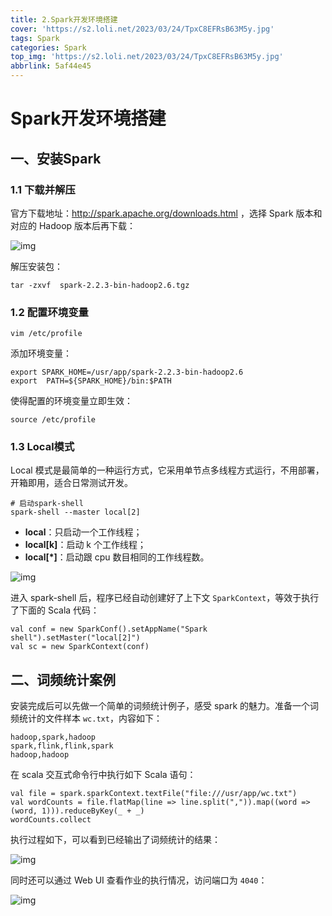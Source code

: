 ```yaml
---
title: 2.Spark开发环境搭建
cover: 'https://s2.loli.net/2023/03/24/TpxC8EFRsB63M5y.jpg'
tags: Spark
categories: Spark
top_img: 'https://s2.loli.net/2023/03/24/TpxC8EFRsB63M5y.jpg'
abbrlink: 5af44e45
---
```

# Spark开发环境搭建

## 一、安装Spark

### 1.1 下载并解压

官方下载地址：http://spark.apache.org/downloads.html ，选择 Spark 版本和对应的 Hadoop 版本后再下载：

![img](https://s2.loli.net/2023/03/27/6MDYVQnsZGoibey.png)

解压安装包：

```shell
tar -zxvf  spark-2.2.3-bin-hadoop2.6.tgz
```

### 1.2 配置环境变量

```shell
vim /etc/profile
```

添加环境变量：

```shell
export SPARK_HOME=/usr/app/spark-2.2.3-bin-hadoop2.6
export  PATH=${SPARK_HOME}/bin:$PATH
```

使得配置的环境变量立即生效：

```shell
source /etc/profile
```

### 1.3 Local模式

Local 模式是最简单的一种运行方式，它采用单节点多线程方式运行，不用部署，开箱即用，适合日常测试开发。

```shell
# 启动spark-shell
spark-shell --master local[2]
```

- **local**：只启动一个工作线程；
- **local[k]**：启动 k 个工作线程；
- **local[\*]**：启动跟 cpu 数目相同的工作线程数。

![img](https://s2.loli.net/2023/03/27/SEaoFhGn8BWT57Z.png)



进入 spark-shell 后，程序已经自动创建好了上下文 `SparkContext`，等效于执行了下面的 Scala 代码：

```shell
val conf = new SparkConf().setAppName("Spark shell").setMaster("local[2]")
val sc = new SparkContext(conf)
```

## 二、词频统计案例

安装完成后可以先做一个简单的词频统计例子，感受 spark 的魅力。准备一个词频统计的文件样本 `wc.txt`，内容如下：

```shell
hadoop,spark,hadoop
spark,flink,flink,spark
hadoop,hadoop
```

在 scala 交互式命令行中执行如下 Scala 语句：

```shell
val file = spark.sparkContext.textFile("file:///usr/app/wc.txt")
val wordCounts = file.flatMap(line => line.split(",")).map((word => (word, 1))).reduceByKey(_ + _)
wordCounts.collect
```

执行过程如下，可以看到已经输出了词频统计的结果：

![img](https://s2.loli.net/2023/03/27/kOVWGFjteChRAuc.png)

同时还可以通过 Web UI 查看作业的执行情况，访问端口为 `4040`：

![img](https://s2.loli.net/2023/03/27/OhUJGv6kWKNfHe4.png)